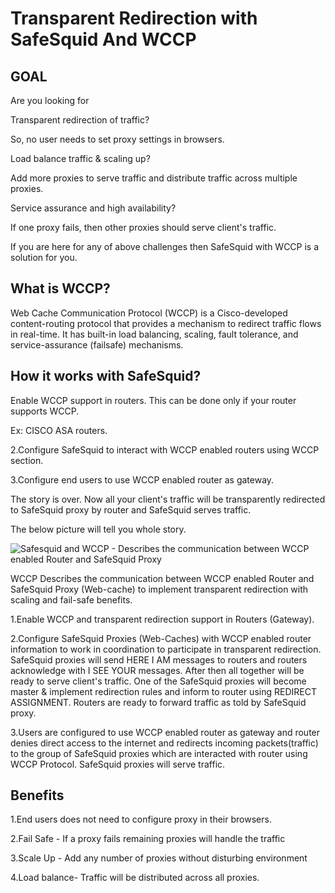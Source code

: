 # Transparent Redirection with SafeSquid And WCCP

## GOAL

Are you looking for

Transparent redirection of traffic?

So, no user needs to set proxy settings in browsers.

Load balance traffic & scaling up?

Add more proxies to serve traffic and distribute traffic across multiple proxies.

Service assurance and high availability?

If one proxy fails, then other proxies should serve client's traffic.

If you are here for any of above challenges then SafeSquid with WCCP is a solution for you.

## What is WCCP?

Web Cache Communication Protocol (WCCP) is a Cisco-developed content-routing protocol that provides a mechanism to redirect traffic flows in real-time. It has built-in load balancing, scaling, fault tolerance, and service-assurance (failsafe) mechanisms.

## How it works with SafeSquid?

Enable WCCP support in routers. This can be done only if your router supports WCCP.

Ex: CISCO ASA routers.

2.Configure SafeSquid to interact with WCCP enabled routers using WCCP section.

3.Configure end users to use WCCP enabled router as gateway.

The story is over. Now all your client's traffic will be transparently redirected to SafeSquid proxy by router and SafeSquid serves traffic.

The below picture will tell you whole story.

![Safesquid and WCCP - Describes the communication between WCCP enabled Router and SafeSquid Proxy ](/img/How_To/Transparent_Redirection_With_SafeSquid_And_WCCP/image1.webp)

WCCP Describes the communication between WCCP enabled Router and SafeSquid Proxy (Web-cache) to implement transparent redirection with scaling and fail-safe benefits.

1.Enable WCCP and transparent redirection support in Routers (Gateway).

2.Configure SafeSquid Proxies (Web-Caches) with WCCP enabled router information to work in coordination to participate in transparent redirection. SafeSquid proxies will send HERE I AM messages to routers and routers acknowledge with I SEE YOUR messages. After then all together will be ready to serve client's traffic. One of the SafeSquid proxies will become master & implement redirection rules and inform to router using REDIRECT ASSIGNMENT. Routers are ready to forward traffic as told by SafeSquid proxy.

3.Users are configured to use WCCP enabled router as gateway and router denies direct access to the internet and redirects incoming packets(traffic) to the group of SafeSquid proxies which are interacted with router using WCCP Protocol. SafeSquid proxies will serve traffic.

## Benefits

1.End users does not need to configure proxy in their browsers.

2.Fail Safe - If a proxy fails remaining proxies will handle the traffic

3.Scale Up - Add any number of proxies without disturbing environment

4.Load balance- Traffic will be distributed across all proxies.

